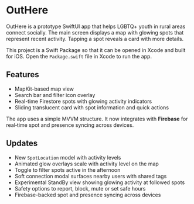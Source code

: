# OutHere

OutHere is a prototype SwiftUI app that helps LGBTQ+ youth in rural areas connect socially. The main screen displays a map with glowing spots that represent recent activity. Tapping a spot reveals a card with more details.

This project is a Swift Package so that it can be opened in Xcode and built for iOS. Open the `Package.swift` file in Xcode to run the app.

## Features
- MapKit-based map view
- Search bar and filter icon overlay
- Real-time Firestore spots with glowing activity indicators
- Sliding translucent card with spot information and quick actions

The app uses a simple MVVM structure. It now integrates with **Firebase** for real‑time spot and presence syncing across devices.

## Updates
- New `SpotLocation` model with activity levels
- Animated glow overlays scale with activity level on the map
- Toggle to filter spots active in the afternoon
- Soft connection modal surfaces nearby users with shared tags
- Experimental StandBy view showing glowing activity at followed spots
- Safety options to report, block, mute or set safe hours
- Firebase-backed spot and presence syncing across devices
